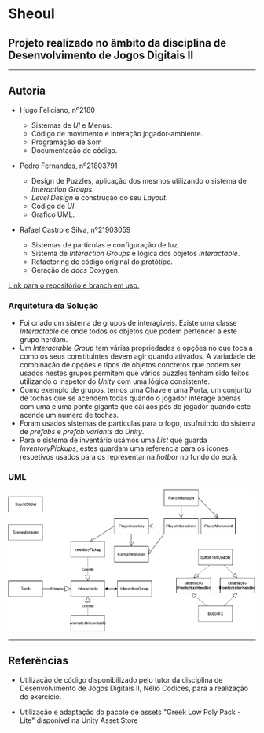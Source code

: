 # Sheoul
## Projeto realizado no âmbito da disciplina de Desenvolvimento de Jogos Digitais II

---
## Autoria

- Hugo Feliciano, nº2180
  - Sistemas de _UI_ e Menus.
  - Código de movimento e interação jogador-ambiente.
  - Programação de Som
  - Documentação de código.

- Pedro Fernandes, nº21803791
  - Design de Puzzles, aplicação dos mesmos utilizando o sistema de _Interaction Groups_.
  - _Level Design_ e construção do seu _Layout_.
  - Código de _UI_.
  - Grafico UML.

- Rafael Castro e Silva, nº21903059
  - Sistemas de particulas e configuração de luz.
  - Sistema de _Interaction Groups_ e lógica dos objetos _Interactable_.
  - Refactoring de código original do protótipo.
  - Geração de _docs_ Doxygen.

[Link para o repositório e branch em uso.](https://github.com/QuadQuasimodo/Sheoul_VerticalSlice/tree/Old-State)

### Arquitetura da Solução

- Foi criado um sistema de grupos de interagiveis. Existe uma classe _Interactable_ de onde todos os objetos que podem pertencer a este grupo herdam. 
- Um _Interactable Group_ tem várias propriedades e opções no que toca a como os seus constituintes devem agir quando ativados. A variadade de combinação de opções e tipos de objetos concretos que podem ser usados nestes grupos permitem que vários puzzles tenham sido feitos utilizando o inspetor do _Unity_ com uma lógica consistente.
- Como exemplo de grupos, temos uma Chave e uma Porta, um conjunto de tochas que se acendem todas quando o jogador interage apenas com uma e uma ponte gigante que cái aos pés do jogador quando este acende um numero de tochas.
- Foram usados sistemas de particulas para o fogo, usufruindo do sistema de _prefabs_ e _prefab variants_ do _Unity_.
- Para o sistema de inventário usámos uma _List_ que guarda _InventoryPickups_, estes guardam uma referencia para os icones respetivos usados para os representar na _hotbar_ no fundo do ecrâ.
  
### UML

![UML](projeto3_uml.png)

---

## Referências

- Utilização de código disponibilizado pelo tutor da disciplina de Desenvolvimento de Jogos
  Digitais II, Nélio Codices, para a realização do exercício.

- Utilização e adaptação do pacote de assets "Greek Low Poly Pack - Lite" disponível na 
  Unity Asset Store
